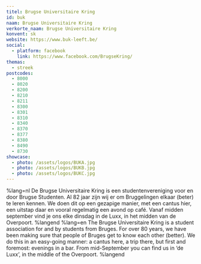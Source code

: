 ```yaml
---
titel: Brugse Universitaire Kring
id: buk
naam: Brugse Universitaire Kring
verkorte_naam: Brugse Universitaire Kring
konvent: sk
website: https://www.buk-leeft.be/
social:
  - platform: facebook
    link: https://www.facebook.com/BrugseKring/
themas:
  - streek
postcodes:
  - 8000
  - 8020
  - 8200
  - 8210
  - 8211
  - 8300
  - 8301
  - 8310
  - 8340
  - 8370
  - 8377
  - 8380
  - 8490
  - 8730
showcase:
  - photo: /assets/logos/BUKA.jpg
  - photo: /assets/logos/BUKB.jpg
  - photo: /assets/logos/BUKC.jpg
---
```


%lang=nl 
De Brugse Universitaire Kring is een studentenvereniging voor en door Brugse Studenten. Al 82 jaar zijn wij er om Bruggelingen elkaar (beter) te leren kennen. We doen dit op een gezapige manier, met een cantus hier, een uitstap daar en vooral regelmatig een avond op café. Vanaf midden september vind je ons elke dinsdag in de Luxx, in het midden van de Overpoort. 
%langend 
%lang=en 
The Brugse Universitaire Kring is a student association for and by students from Bruges. For over 80 years, we have been making sure that people of Bruges get to know each other (better). We do this in an easy-going manner: a cantus here, a trip there, but first and foremost: evenings in a bar. From mid-September you can find us in ‘de Luxx’, in the middle of the Overpoort. 
%langend
